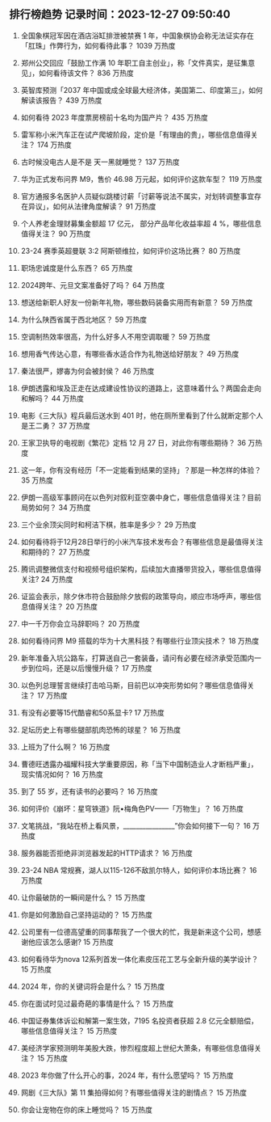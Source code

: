 
## 排行榜趋势 记录时间：2023-12-27 09:50:40
  
  1. 全国象棋冠军因在酒店浴缸排泄被禁赛 1 年，中国象棋协会称无法证实存在「肛珠」作弊行为，如何看待此事？ 1039 万热度
    
  2. 郑州公交回应「鼓励工作满 10 年职工自主创业」，称「文件真实，是征集意见」，如何看待该文件？ 836 万热度
    
  3. 英智库预测「2037 年中国或成全球最大经济体，美国第二、印度第三」，如何解读该报告？ 439 万热度
    
  4. 如何看待 2023 年度票房榜前十名均为国产片？ 435 万热度
    
  5. 雷军称小米汽车正在试产爬坡阶段，定价是「有理由的贵」，哪些信息值得关注？ 174 万热度
    
  6. 古时候没电古人是不是 天一黑就睡觉？ 137 万热度
    
  7. 华为正式发布问界 M9，售价 46.98 万元起，如何评价这款车型？ 119 万热度
    
  8. 官方通报多名医护人员疑似跳楼讨薪「讨薪等说法不属实，对划转调整事宜存在异议」，如何从法律角度解读？ 91 万热度
    
  9. 个人养老金理财募集金额超 17 亿元， 部分产品年化收益率超 4 %，哪些信息值得关注？ 90 万热度
    
  10. 23-24 赛季英超曼联 3:2 阿斯顿维拉，如何评价这场比赛？ 80 万热度
    
  11. 职场忠诚度是什么东西？ 65 万热度
    
  12. 2024跨年、元旦文案准备好了吗？ 64 万热度
    
  13. 想送给新职人好友一份新年礼物，哪些数码装备实用而有新意？ 59 万热度
    
  14. 为什么陕西省属于西北地区？ 59 万热度
    
  15. 空调制热效率很高，为什么好多人不用空调取暖？ 59 万热度
    
  16. 想用香气传达心意，有哪些香水适合作为礼物送给好朋友？ 49 万热度
    
  17. 秦法很严，嫪毐为何会被封侯？ 46 万热度
    
  18. 伊朗透露和埃及正走在达成建设性协议的道路上，这意味着什么？两国会走向和解吗？ 44 万热度
    
  19. 电影《三大队》程兵最后送水到 401 时，他在厕所里看到了什么就断定那个人是王二勇？ 37 万热度
    
  20. 王家卫执导的电视剧《繁花》定档 12 月 27 日，对此你有哪些期待？ 36 万热度
    
  21. 这一年，你有没有经历「不一定能看到结果的坚持」？那是一种怎样的体验？ 35 万热度
    
  22. 伊朗一高级军事顾问在以色列对叙利亚空袭中身亡，哪些信息值得关注？目前局势如何？ 34 万热度
    
  23. 三个业余顶尖同时和柯洁下棋，胜率是多少？ 29 万热度
    
  24. 如何看待将于12月28日举行的小米汽车技术发布会？有哪些信息是最值得关注和期待的？ 27 万热度
    
  25. 腾讯调整微信支付和视频号组织架构，后续加大直播带货投入，哪些信息值得关注? 24 万热度
    
  26. 证监会表示，除夕休市符合鼓励除夕放假的政策导向，顺应市场呼声，哪些信息值得关注？ 20 万热度
    
  27. 中一千万你会立马辞职吗？ 20 万热度
    
  28. 如何看待问界 M9 搭载的华为十大黑科技？有哪些行业顶尖技术？ 18 万热度
    
  29. 新年准备入坑公路车，打算送自己一套装备，请问有必要在经济承受范围内一步到位吗，还是以后慢慢升级？ 17 万热度
    
  30. 以色列总理誓言继续打击哈马斯，目前巴以冲突形势如何？哪些信息值得关注？ 17 万热度
    
  31. 有没有必要等15代酷睿和50系显卡? 17 万热度
    
  32. 足坛历史上有哪些腿部肌肉恐怖的球星？ 16 万热度
    
  33. 上班为了什么啊？ 16 万热度
    
  34. 曹德旺透露办福耀科技大学重要原因，称「当下中国制造业人才断档严重」，现实情况如何？ 16 万热度
    
  35. 到了 55 岁，还有读书的必要吗？ 16 万热度
    
  36. 如何评价《崩坏：星穹铁道》阮•梅角色PV——「万物生」？ 16 万热度
    
  37. 文笔挑战，“我站在桥上看风景，________________”你会如何接下一句？ 16 万热度
    
  38. 服务器能否拒绝非浏览器发起的HTTP请求？ 16 万热度
    
  39. 23-24 NBA 常规赛，湖人以115-126不敌凯尔特人，如何评价本场比赛？ 16 万热度
    
  40. 让你最破防的一瞬间是什么？ 15 万热度
    
  41. 你是如何激励自己坚持运动的？ 15 万热度
    
  42. 公司里有一位德高望重的同事帮我了一个很大的忙，我是新来这个公司，想感谢他应该怎么感谢? 15 万热度
    
  43. 如何看待华为nova 12系列首发一体化素皮压花工艺与全新升级的美学设计？ 15 万热度
    
  44. 2024 年，你的关键词将会是什么？ 15 万热度
    
  45. 你在面试时见过最奇葩的事情是什么？ 15 万热度
    
  46. 中国证券集体诉讼和解第一案生效，7195 名投资者获超 2.8 亿元全额赔偿，哪些信息值得关注？ 15 万热度
    
  47. 美经济学家预测明年美股大跌，惨烈程度超上世纪大萧条，有哪些信息值得关注？ 15 万热度
    
  48. 2023 年你做了什么开心的事，2024 年，有什么愿望吗？ 15 万热度
    
  49. 网剧《三大队》第 11 集拍得如何？有哪些值得关注的剧情点？ 15 万热度
    
  50. 你会让宠物在你的床上睡觉吗？ 15 万热度
    